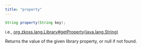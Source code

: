 ```yaml
---
title: "property"
---
```


```java
String property(String key);
```

  
i.e.,
[org.zkoss.lang.Library#getProperty(java.lang.String)](https://www.zkoss.org/javadoc/latest/zk/org/zkoss/lang/Library.html#getProperty(java.lang.String))

Returns the value of the given library property, or null if not found.


